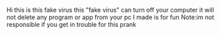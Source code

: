 Hi this is this fake virus
this "fake virus" can turn off your computer
it will not delete any program or app from your pc 
I made is for fun
Note:im not responsible if you get in trouble for this prank